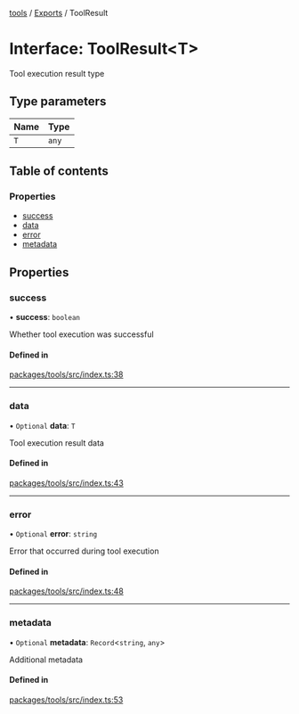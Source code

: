 <!-- 
 ⚠️  AUTO-GENERATED FILE - DO NOT EDIT MANUALLY
 This file is automatically generated by scripts/docs-generator.js
 To make changes, edit the source TypeScript files or update the generator script
-->

[tools](../../) / [Exports](../modules) / ToolResult

# Interface: ToolResult\<T\>

Tool execution result type

## Type parameters

| Name | Type |
| :------ | :------ |
| `T` | `any` |

## Table of contents

### Properties

- [success](ToolResult#success)
- [data](ToolResult#data)
- [error](ToolResult#error)
- [metadata](ToolResult#metadata)

## Properties

### success

• **success**: `boolean`

Whether tool execution was successful

#### Defined in

[packages/tools/src/index.ts:38](https://github.com/woojubb/robota/blob/cf184f3e050cee8add4bdfe80fb4ff70f9d0ed40/packages/tools/src/index.ts#L38)

___

### data

• `Optional` **data**: `T`

Tool execution result data

#### Defined in

[packages/tools/src/index.ts:43](https://github.com/woojubb/robota/blob/cf184f3e050cee8add4bdfe80fb4ff70f9d0ed40/packages/tools/src/index.ts#L43)

___

### error

• `Optional` **error**: `string`

Error that occurred during tool execution

#### Defined in

[packages/tools/src/index.ts:48](https://github.com/woojubb/robota/blob/cf184f3e050cee8add4bdfe80fb4ff70f9d0ed40/packages/tools/src/index.ts#L48)

___

### metadata

• `Optional` **metadata**: `Record`\<`string`, `any`\>

Additional metadata

#### Defined in

[packages/tools/src/index.ts:53](https://github.com/woojubb/robota/blob/cf184f3e050cee8add4bdfe80fb4ff70f9d0ed40/packages/tools/src/index.ts#L53)
